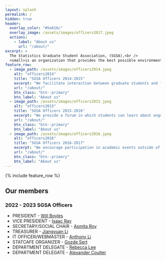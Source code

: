 ```yaml
---
layout: splash
permalink: /
hidden: true
header:
  overlay_color: "#5e616c"
  overlay_image: /assets/images/officers2017.jpeg
  actions:
    - label: "About us"
      url: "/about/"
excerpt: >
  The Statistics Graduate Student Association, (SGSA),<br />
  <small>is an organization that provides the best possible environment to encourage the interaction between students and faculty by bestowing forums for students to connect with faculty as they discuss their current research, encouraging participation in academic events outside of the traditional classroom setting, and by giving back to the community that supports all of us in the A&M family.</small>
feature_row:
  - image_path: /assets/images/officers2014.jpeg
    alt: "officers2014"
    title: "SGSA Officers 2014-2015"
    excerpt: "We facilitate interaction between graduate students and faculty members."
    url: "/about/"
    btn_class: "btn--primary"
    btn_label: "About us"
  - image_path: /assets/images/officers2015.jpeg
    alt: "officers2015"
    title: "SGSA Officers 2015-2016"
    excerpt: "We provide a forum in which students can learn about ongoing faculty research and present their own research."
    url: "/about/"
    btn_class: "btn--primary"
    btn_label: "About us"
  - image_path: /assets/images/officers2016.jpeg
    alt: "officers2016"
    title: "SGSA Officers 2016-2017"
    excerpt: "We encourage participation in academic events outside of the traditional classroom setting."
    url: "/about/"
    btn_class: "btn--primary"
    btn_label: "About us"      
---
```


{% include feature_row %}

## Our members

### 2022 - 2023 SGSA Officers

- ​PRESIDENT - [Will Boyles](mailto:will@stat.tamu.edu)
- VICE PRESIDENT - [Isaac Ray](mailto:null@stat.tamu.edu)
- SECRETARY/SOCIAL CHAIR - [Asmita Roy](mailto:asmita@stat.tamu.edu)
- TREASURER - [Jiangyuan Li](mailto:jiangyuanli@stat.tamu.edu)
- IT OFFICER/WEBMASTER - [Anthony Li](mailto:anthony.li@stat.tamu.edu)
- STATCAFE ORGANIZER - [Gozde Sert](mailto:gozdesert@stat.tamu.edu)
- DEPARTMENT DELEGATE - [Rebecca Lee](mailto:llrebecca21@stat.tamu.edu)
- DEPARTMENT DELEGATE - [Alexander Coulter](mailto:coultera@stat.tamu.edu)
